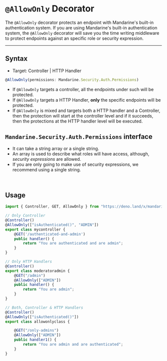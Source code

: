 # `@AllowOnly` Decorator
The `@AllowOnly` decorator protects an endpoint with Mandarine's built-in authentication system. If you are using Mandarine's built-in authentication system, the `@AllowOnly` decorator will save you the time writing middleware to protect endpoints against an specific role or security expression.


-------

## Syntax
- Target: Controller | HTTP Handler
```typescript
@AllowOnly(permissions: Mandarine.Security.Auth.Permissions)
```

- If `@AllowOnly` targets a controller, all the endpoints under such will be protected.
- If `@AllowOnly` targets a HTTP Handler, **only** the specific endpoints will be protected.
- If `@AllowOnly` is mixed and targets both a HTTP handler and a Controller, then the protection will start at the controller level and if it succeeds, then the protections at the HTTP handler level will be executed.

## `Mandarine.Security.Auth.Permissions` interface
- It can take a string array or a single string.
- An array is used to describe what roles will have access, although, _security expressions_ are allowed.
- If you are only going to make use of security expressions, we recommend using a single string.

&nbsp;

## Usage
```typescript
import { Controller, GET, AllowOnly } from "https://deno.land/x/mandarinets@v2.1.1/mod.ts";

// Only Controller
@Controller()
@AllowOnly(["isAuthenticated()", "ADMIN"])
export class mycontroller {
    @GET('/authenticated-and-admin')
    public handler() {
        return "You are authenticated and are admin";
    }
}

// Only HTTP Handlers
@Controller()
export class moderatoradmin {
    @GET("/admin")
    @AllowOnly(["ADMIN"])
    public handler() {
        return "You are admin";
    }
}

// Both, Controller & HTTP Handlers
@Controller()
@AllowOnly(["isAuthenticated()"])
export class allowonlyclass {

    @GET("/only-admins")
    @AllowOnly(["ADMIN"])
    public handler1() {
        return "You are admin and are authenticated";
    }
}
```